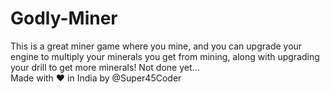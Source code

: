 # Godly-Miner
This is a great miner game where you mine, and you can upgrade your engine to multiply your minerals you get from mining, along with upgrading your drill to get more minerals! Not done yet...<br>
Made with ❤ in India by @Super45Coder
